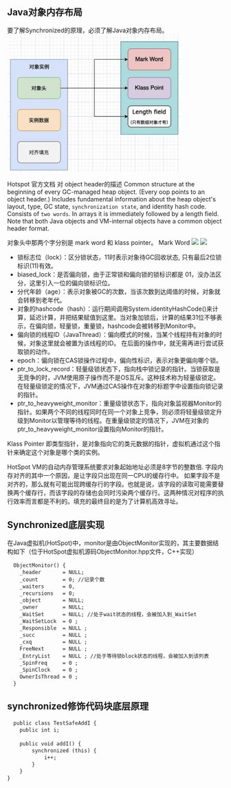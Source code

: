 

## Java对象内存布局
要了解Synchronized的原理，必须了解Java对象内存布局。
![](./_images/java-obj-layout.png)

Hotspot 官方文档 对 object header的描述
Common structure at the beginning of every GC-managed heap object. (Every oop points to an object header.) Includes fundamental information about the heap object's layout, type, GC state, `synchronization state`, and identity hash code. Consists of `two words`. In arrays it is immediately followed by a length field. Note that both Java objects and VM-internal objects have a common object header format.

对象头中那两个字分别是 mark word 和 klass pointer。
Mark Word
![](./_images/markword-32.png)
![](./_images/markword-64.png)
- 锁标志位（lock）：区分锁状态，11时表示对象待GC回收状态, 只有最后2位锁标识(11)有效。
- biased_lock：是否偏向锁，由于正常锁和偏向锁的锁标识都是 01，没办法区分，这里引入一位的偏向锁标识位。
- 分代年龄（age）：表示对象被GC的次数，当该次数到达阈值的时候，对象就会转移到老年代。
- 对象的hashcode（hash）：运行期间调用System.identityHashCode()来计算，延迟计算，并把结果赋值到这里。当对象加锁后，计算的结果31位不够表示，在偏向锁，轻量锁，重量锁，hashcode会被转移到Monitor中。
- 偏向锁的线程ID（JavaThread）：偏向模式的时候，当某个线程持有对象的时候，对象这里就会被置为该线程的ID。 在后面的操作中，就无需再进行尝试获取锁的动作。
- epoch：偏向锁在CAS锁操作过程中，偏向性标识，表示对象更偏向哪个锁。
- ptr_to_lock_record：轻量级锁状态下，指向栈中锁记录的指针。当锁获取是无竞争的时，JVM使用原子操作而不是OS互斥。这种技术称为轻量级锁定。在轻量级锁定的情况下，JVM通过CAS操作在对象的标题字中设置指向锁记录的指针。
- ptr_to_heavyweight_monitor：重量级锁状态下，指向对象监视器Monitor的指针。如果两个不同的线程同时在同一个对象上竞争，则必须将轻量级锁定升级到Monitor以管理等待的线程。在重量级锁定的情况下，JVM在对象的ptr_to_heavyweight_monitor设置指向Monitor的指针。

Klass Pointer
即类型指针，是对象指向它的类元数据的指针，虚拟机通过这个指针来确定这个对象是哪个类的实例。

HotSpot VM的自动内存管理系统要求对象起始地址必须是8字节的整数倍. 字段内存对齐的其中一个原因，是让字段只出现在同一CPU的缓存行中。 如果字段不是对齐的，那么就有可能出现跨缓存行的字段。也就是说，该字段的读取可能需要替换两个缓存行，而该字段的存储也会同时污染两个缓存行。这两种情况对程序的执行效率而言都是不利的。填充的最终目的是为了计算机高效寻址。

## Synchronized底层实现
在Java虚拟机(HotSpot)中，monitor是由ObjectMonitor实现的，其主要数据结构如下（位于HotSpot虚拟机源码ObjectMonitor.hpp文件，C++实现）
```
  ObjectMonitor() {
    _header       = NULL;
    _count        = 0; //记录个数
    _waiters      = 0,
    _recursions   = 0;
    _object       = NULL;
    _owner        = NULL;
    _WaitSet      = NULL; //处于wait状态的线程，会被加入到_WaitSet
    _WaitSetLock  = 0 ;
    _Responsible  = NULL ;
    _succ         = NULL ;
    _cxq          = NULL ;
    FreeNext      = NULL ;
    _EntryList    = NULL ; //处于等待锁block状态的线程，会被加入到该列表
    _SpinFreq     = 0 ;
    _SpinClock    = 0 ;
    OwnerIsThread = 0 ;
  }
```

## synchronized修饰代码块底层原理
```
  public class TestSafeAddI {
    public int i;

    public void addI() {
        synchronized (this) {
            i++;
        }
    }
}
```




